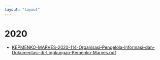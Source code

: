 ```yaml
---
layout: "layout"
---
```

# 2020
* [KEPMENKO-MARVES-2020-114-Organisasi-Pengelola-Informasi-dan-Dokumentasi-di-Lingkungan-Kemenko-Marves.pdf](KEPMENKO-MARVES-2020-114-Organisasi-Pengelola-Informasi-dan-Dokumentasi-di-Lingkungan-Kemenko-Marves.pdf)
